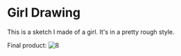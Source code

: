 <h1>Girl Drawing</h1>

<p>This is a sketch I made of a girl. It's in a pretty rough style.</p>

Final product: 
![8](https://github.com/user-attachments/assets/ab245247-31fe-4ba9-a7cb-f4560df68086)
